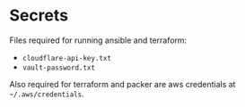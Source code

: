 # Secrets

Files required for running ansible and terraform:

- `cloudflare-api-key.txt`
- `vault-password.txt`

Also required for terraform and packer are aws credentials at `~/.aws/credentials`.
